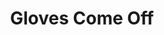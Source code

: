 ---
title:          Gloves Come Off
slug:           gco

names:
  chinese:      拳王
  previous:     The Boxing King
genre:          modern
episodes:       25
producer:       Marco Law
broadcast:
  start:        2012-04-15
  end:          2012-05-17
starring:       Kevin Cheng, Raymond Wong, <mark>Selena Lee</mark>, Natalie Tong, Kenny Wong, Nancy Wu
synopsis:       TONG SHAP-YAT (Kevin Cheng) enters the underground boxing scene for money when he is learning Thai boxing with his senior brother KO WAI-TING (Kenny Wong) in Thailand, a decision he regrets for the rest of his life. In order to turn over a new leaf, he withdraws from the boxing scene and finds himself a job as a security guard at a sports goods company. His outspokenness attracts the attention of his supervisor CHAI PAK-FAI (Selena Lee). Yat and office assistant BUT KA-SHING (Raymond Wong) do not get along at the beginning but they become friends after their misunderstanding is eliminated. Shing’s passion for Thai boxing impresses Yat. He picks up the sports again and also helps Shing improve at Thai boxing. He returns to the boxing gymnasium, too, where he started out as a boxer, determines to train Shing and deaf-mute boxer TING YAN-TSZ (Nancy Wu) to be boxing champions. Later, Yat and Shing’s amity is put to the test when Ting tries to sow discord between them.
role:           lead

characters:
  -
    fullname:       Chai Pak-Fai (Donna)
    age:            31
    identity:       CEO at Jun Tin Enterprises
    appearance:     2-25
    personality:    Pak Fai has a clear mindset, full of confidence, is quick thinking, smart and intelligent. She has strong logical analysis skills, and is independent, not allowing others to affect her views. She is confident that there is no problem that she cannot solve on her own. But when it comes to facing love, all this logic and reasoning disappears into thin air, becoming just like a normal girl – blind and acts upon her emotions only.
    background:     Pak Fai was born in an upper class family that manages a banking business. She was well-educated since young and from her studies to her career, she was one to always make wise and firm decisions, never going back on her words. She is even labelled as an “enterprise doctor”, having high expectations for both her lifestyle and her career.
    happenings:     Once Pak Fai became the CEO of Jun Tin Enterprises, she immediately made changes to the operational structure. On the first day of work, she encountered an attack with red paint by an employee. Pak Fai did not appear surprised and remained calm, simply requesting security guard, Tong Sap-Yat, to take off his jacket for her to cover up the red paint on her, and continued off to her important meeting.<br>In terms of work, Pak Fai is able to handle anything, no matter how challenging; though in terms of love, she ends up in an uncontrollable bitter romance. Shap Yat accidentally discovers this secret, but he keeps his lips sealed, forming a strong trust bond in the two’s relationship. Under Shap Yat’s encouragement and persuasion, Pak Fai finally ends the impossible and complicated relationship. Fai and Shap Yat become closer and closer; even helping tutor Shap Yat’s son in English, treating them like a family. At this time, Pak Fai meets her old lover, LEUNG YAN-WAH (Edwin Siu) again, hoping to reconcile with Pak Fai again! The two were seen as the perfect couple, and even reached the stages with marriage as a goal, but Pak Fai only then realizes that she had already fallen in love with Shap Yat long ago…
---